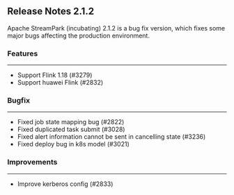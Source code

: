 
## Release Notes 2.1.2

<div style={{height: '30px'}}></div>

Apache StreamPark (incubating) 2.1.2 is a bug fix version, which fixes some major bugs affecting the production environment.

<div style={{height: '30px'}}></div>

### Features
----

- Support Flink 1.18 (#3279)
- Support huawei Flink (#2832)

### Bugfix
---

- Fixed job state mapping bug (#2822)
- Fixed duplicated task submit (#3028)
- Fixed alert information cannot be sent in cancelling state (#3236)
- Fixed deploy bug in k8s model (#3021)

### Improvements
---

- Improve kerberos config (#2833)

